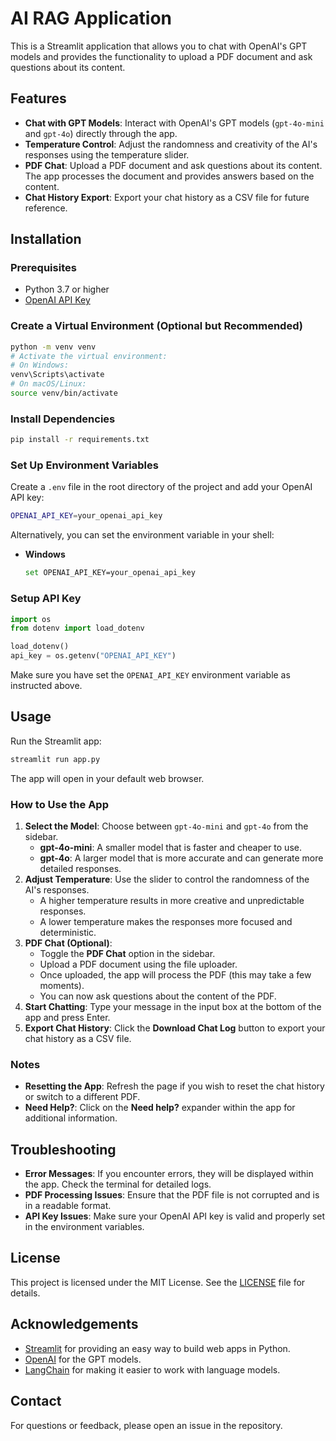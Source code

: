 # AI RAG Application

This is a Streamlit application that allows you to chat with OpenAI's GPT models and provides the functionality to upload a PDF document and ask questions about its content.

## Features

- **Chat with GPT Models**: Interact with OpenAI's GPT models (`gpt-4o-mini` and `gpt-4o`) directly through the app.
- **Temperature Control**: Adjust the randomness and creativity of the AI's responses using the temperature slider.
- **PDF Chat**: Upload a PDF document and ask questions about its content. The app processes the document and provides answers based on the content.
- **Chat History Export**: Export your chat history as a CSV file for future reference.

## Installation

### Prerequisites

- Python 3.7 or higher
- [OpenAI API Key](https://platform.openai.com/account/api-keys)

### Create a Virtual Environment (Optional but Recommended)

```bash
python -m venv venv
# Activate the virtual environment:
# On Windows:
venv\Scripts\activate
# On macOS/Linux:
source venv/bin/activate
```

### Install Dependencies

```bash
pip install -r requirements.txt
```

### Set Up Environment Variables

Create a `.env` file in the root directory of the project and add your OpenAI API key:

```bash
OPENAI_API_KEY=your_openai_api_key
```

Alternatively, you can set the environment variable in your shell:

- **Windows**

  ```bash
  set OPENAI_API_KEY=your_openai_api_key
  ```

### Setup API Key

```python
import os
from dotenv import load_dotenv

load_dotenv()
api_key = os.getenv("OPENAI_API_KEY")
```

Make sure you have set the `OPENAI_API_KEY` environment variable as instructed above.

## Usage

Run the Streamlit app:

```bash
streamlit run app.py
```

The app will open in your default web browser.

### How to Use the App

1. **Select the Model**: Choose between `gpt-4o-mini` and `gpt-4o` from the sidebar.
   - **gpt-4o-mini**: A smaller model that is faster and cheaper to use.
   - **gpt-4o**: A larger model that is more accurate and can generate more detailed responses.
2. **Adjust Temperature**: Use the slider to control the randomness of the AI's responses.
   - A higher temperature results in more creative and unpredictable responses.
   - A lower temperature makes the responses more focused and deterministic.
3. **PDF Chat (Optional)**:
   - Toggle the **PDF Chat** option in the sidebar.
   - Upload a PDF document using the file uploader.
   - Once uploaded, the app will process the PDF (this may take a few moments).
   - You can now ask questions about the content of the PDF.
4. **Start Chatting**: Type your message in the input box at the bottom of the app and press Enter.
5. **Export Chat History**: Click the **Download Chat Log** button to export your chat history as a CSV file.

### Notes

- **Resetting the App**: Refresh the page if you wish to reset the chat history or switch to a different PDF.
- **Need Help?**: Click on the **Need help?** expander within the app for additional information.

## Troubleshooting

- **Error Messages**: If you encounter errors, they will be displayed within the app. Check the terminal for detailed logs.
- **PDF Processing Issues**: Ensure that the PDF file is not corrupted and is in a readable format.
- **API Key Issues**: Make sure your OpenAI API key is valid and properly set in the environment variables.

## License

This project is licensed under the MIT License. See the [LICENSE](LICENSE) file for details.

## Acknowledgements

- [Streamlit](https://streamlit.io/) for providing an easy way to build web apps in Python.
- [OpenAI](https://openai.com/) for the GPT models.
- [LangChain](https://github.com/hwchase17/langchain) for making it easier to work with language models.

## Contact

For questions or feedback, please open an issue in the repository.
